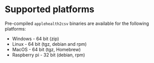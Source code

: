 # Supported platforms

Pre-compiled `applehealth2csv` binaries are available for the following platforms:

* Windows - 64 bit (zip)
* Linux - 64 bit (tgz, debian and rpm)
* MacOS - 64 bit (tgz, Homebrew)
* Raspberry pi - 32 bit (debian, rpm)

